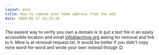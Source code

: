 ```yaml
---
layout: post
title: How to remove your home address from the web
date: 2020-06-17 14:33:10
---
```


The easiest way to verify you own a domain is to put a text file in an easily accessible location and email info@archive.org asking for removal and link to it. Mine is at removal-request.txt. It would be better if you didn’t copy mine word-for-word and wrote your own instead though 😉
